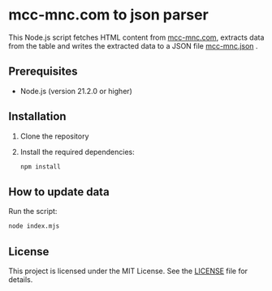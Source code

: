 # mcc-mnc.com to json parser

This Node.js script fetches HTML content from [mcc-mnc.com](https://mcc-mnc.com), extracts data from the table and writes the extracted data to a JSON file [mcc-mnc.json](./mcc-mnc.json) .

## Prerequisites

- Node.js (version 21.2.0 or higher)

## Installation

1. Clone the repository

2. Install the required dependencies:

    ```bash
    npm install
    ```

## How to update data

Run the script:

```bash
node index.mjs
```


## License

This project is licensed under the MIT License. See the [LICENSE](LICENSE) file for details.
